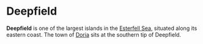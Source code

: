 # Deepfield

**Deepfield** is one of the largest islands in the [Esterfell Sea](esterfell-sea.md), situated along its eastern coast. The town of [Doria](../../../ch-2-people-of-mote/societies/esterfell-accord/doria.md) sits at the southern tip of Deepfield.
